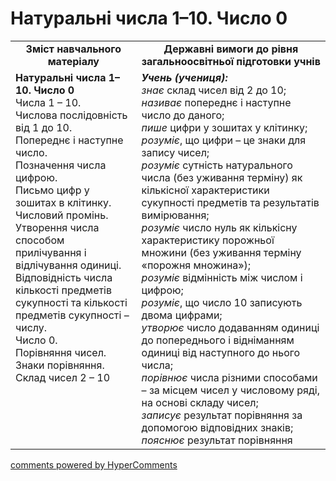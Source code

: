 <div id="hypercomments_widget" class="js-hypercomments-widget invisible"></div>

# Натуральні числа 1–10. Число 0
<table>
  <tr>
    <td width="40%" align="center"><b>Зміст навчального матеріалу<b></td>
    <td width="60%" align="center"><b>Державні вимоги до рівня загальноосвітньої підготовки учнів</b></td>
  </tr>
  <tr>
    <td width="40%" style="vertical-align:top !important;"><b>Натуральні числа 1–10. Число 0</b><br>
Числа 1 – 10.<br>
Числова послідовність від 1 до 10.<br> 
Попереднє і наступне число.<br> 
Позначення числа цифрою.<br>
Письмо цифр у зошитах в клітинку.<br>
Числовий промінь.<br>
Утворення числа способом прилічування і відлічування одиниці.<br> 
Відповідність числа кількості предметів сукупності та кількості предметів сукупності – числу.<br> 
Число 0.<br>
Порівняння чисел.<br>
Знаки порівняння.<br>
Склад чисел 2 – 10<br></td>
    <td width="60%" style="vertical-align:top !important;"><i><b>Учень (учениця):</b></i><br>
<i>знає</i> склад чисел від 2 до 10;<br>
<i>називає</i> попереднє і наступне число до даного;<br>
<i>пише</i> цифри у зошитах у клітинку;<br>
<i>розуміє</i>, що цифри – це знаки для запису чисел;<br> 
<i>розуміє</i> сутність натурального числа (без уживання терміну) як кількісної характеристики сукупності предметів та результатів вимірювання;<br> 
<i>розуміє</i> число нуль як кількісну характеристику порожньої множини (без уживання терміну «порожня множина»);<br>
<i>розуміє</i> відмінність між числом і цифрою;<br> 
<i>розуміє</i>, що число 10 записують двома цифрами;<br> 
<i>утворює</i> число додаванням одиниці до попереднього і відніманням одиниці від наступного до нього числа;<br>
<i>порівнює</i> числа різними способами – за місцем чисел у числовому ряді, на основі складу чисел;<br>
<i>записує</i> результат порівняння за допомогою відповідних знаків;<br>
<i>пояснює</i> результат порівняння<br></td>
  </tr>
</table>

<div class="js-hypercomments-container">
    <a href="http://hypercomments.com" class="hc-link" title="comments widget">comments powered by HyperComments</a>
</div>